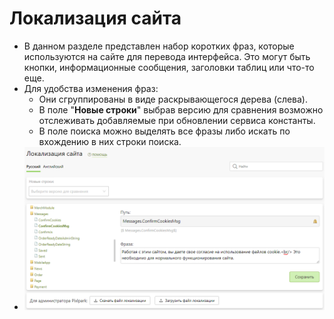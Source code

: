 # Локализация сайта
* В данном разделе представлен набор коротких фраз, которые используются на сайте для перевода интерфейса. Это могут быть кнопки, информационные сообщения, заголовки таблиц или что-то еще.
* Для удобства изменения фраз:
    + Они сгруппированы в виде раскрывающегося дерева (слева).
    + В поле "__Новые строки__" выбрав версию для сравнения возможно отслеживать добавляемые при обновлении сервиса константы.
    + В поле поиска можно выделять все фразы либо искать по вхождению в них строки поиска.
* ![](../_media/cms/localization.png)